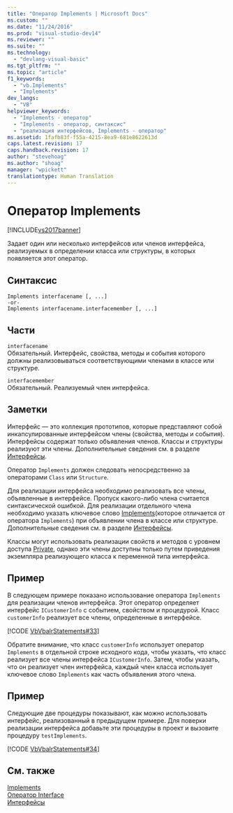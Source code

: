 ```yaml
---
title: "Оператор Implements | Microsoft Docs"
ms.custom: ""
ms.date: "11/24/2016"
ms.prod: "visual-studio-dev14"
ms.reviewer: ""
ms.suite: ""
ms.technology: 
  - "devlang-visual-basic"
ms.tgt_pltfrm: ""
ms.topic: "article"
f1_keywords: 
  - "vb.Implements"
  - "Implements"
dev_langs: 
  - "VB"
helpviewer_keywords: 
  - "Implements - оператор"
  - "Implements - оператор, синтаксис"
  - "реализация интерфейсов, Implements - оператор"
ms.assetid: 1fafb83f-f55a-4215-8ea9-681e8622613d
caps.latest.revision: 17
caps.handback.revision: 17
author: "stevehoag"
ms.author: "shoag"
manager: "wpickett"
translationtype: Human Translation
---
```

# Оператор Implements
[!INCLUDE[vs2017banner](../../../csharp/includes/vs2017banner.md)]

Задает один или несколько интерфейсов или членов интерфейса, реализуемых в определении класса или структуры, в которых появляется этот оператор.  
  
## Синтаксис  
  
```  
Implements interfacename [, ...]  
-or-  
Implements interfacename.interfacemember [, ...]  
```  
  
## Части  
 `interfacename`  
 Обязательный.  Интерфейс, свойства, методы и события которого должны реализовываться соответствующими членами в классе или структуре.  
  
 `interfacemember`  
 Обязательный.  Реализуемый член интерфейса.  
  
## Заметки  
 Интерфейс — это коллекция прототипов, которые представляют собой инкапсулированные интерфейсом члены \(свойства, методы и события\).  Интерфейсы содержат только объявления членов. Классы и структуры реализуют эти члены.  Дополнительные сведения см. в разделе [Интерфейсы](../../../visual-basic/programming-guide/language-features/interfaces/index.md).  
  
 Оператор `Implements` должен следовать непосредственно за операторами `Class` или `Structure`.  
  
 Для реализации интерфейса необходимо реализовать все члены, объявленные в интерфейсе.  Пропуск какого\-либо члена считается синтаксической ошибкой.  Для реализации отдельного члена необходимо указать ключевое слово [Implements](../../../visual-basic/language-reference/statements/implements-clause.md)\(которое отличается от оператора `Implements`\) при объявлении члена в классе или структуре.  Дополнительные сведения см. в разделе [Интерфейсы](../../../visual-basic/programming-guide/language-features/interfaces/index.md).  
  
 Классы могут использовать реализации свойств и методов с уровнем доступа [Private](../../../visual-basic/language-reference/modifiers/private.md), однако эти члены доступны только путем приведения экземпляра реализующего класса к переменной типа интерфейса.  
  
## Пример  
 В следующем примере показано использование оператора `Implements` для реализации членов интерфейса.  Этот оператор определяет интерфейс `ICustomerInfo` с событием, свойством и процедурой.  Класс `customerInfo` реализует все члены, определенные в интерфейсе.  
  
 [!CODE [VbVbalrStatements#33](../CodeSnippet/VS_Snippets_VBCSharp/VbVbalrStatements#33)]  
  
 Обратите внимание, что класс `customerInfo` использует оператор `Implements` в отдельной строке исходного кода, чтобы указать, что класс реализует все члены интерфейса `ICustomerInfo`.  Затем, чтобы указать, что он реализует член интерфейса, каждый член класса использует ключевое слово `Implements` как часть объявления этого члена.  
  
## Пример  
 Следующие две процедуры показывают, как можно использовать интерфейс, реализованный в предыдущем примере.  Для поверки реализации интерфейса добавьте эти процедуры в проект и вызовите процедуру `testImplements`.  
  
 [!CODE [VbVbalrStatements#34](../CodeSnippet/VS_Snippets_VBCSharp/VbVbalrStatements#34)]  
  
## См. также  
 [Implements](../../../visual-basic/language-reference/statements/implements-clause.md)   
 [Оператор Interface](../../../visual-basic/language-reference/statements/interface-statement.md)   
 [Интерфейсы](../../../visual-basic/programming-guide/language-features/interfaces/index.md)